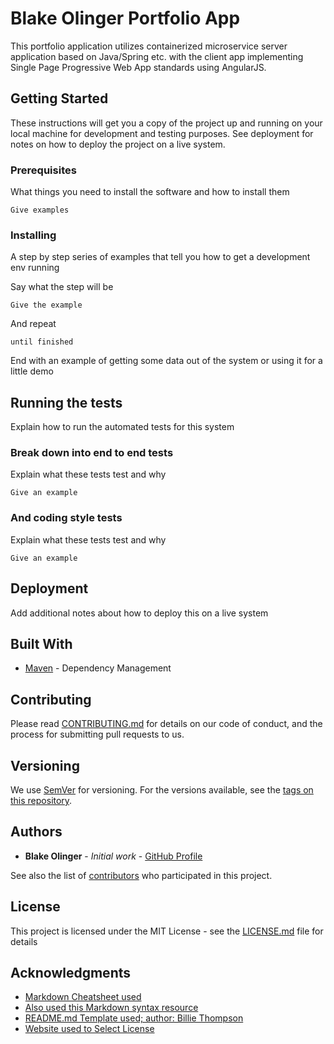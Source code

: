 # Blake Olinger Portfolio App

This portfolio application utilizes containerized microservice
server application based on Java/Spring etc. with the client app
implementing Single Page Progressive Web App standards using
AngularJS.

## Getting Started

These instructions will get you a copy of the project up and running on your local machine for development and testing purposes. See deployment for notes on how to deploy the project on a live system.

### Prerequisites

What things you need to install the software and how to install them

```
Give examples
```

### Installing

A step by step series of examples that tell you how to get a development env running

Say what the step will be

```
Give the example
```

And repeat

```
until finished
```

End with an example of getting some data out of the system or using it for a little demo

## Running the tests

Explain how to run the automated tests for this system

### Break down into end to end tests

Explain what these tests test and why

```
Give an example
```

### And coding style tests

Explain what these tests test and why

```
Give an example
```

## Deployment

Add additional notes about how to deploy this on a live system

## Built With

* [Maven](https://maven.apache.org/) - Dependency Management

## Contributing

Please read [CONTRIBUTING.md](https://gist.github.com/PurpleBooth/b24679402957c63ec426) for details on our code of conduct, and the process for submitting pull requests to us.

## Versioning

We use [SemVer](http://semver.org/) for versioning. For the versions available, see the [tags on this repository](https://github.com/your/project/tags). 

## Authors

* **Blake Olinger** - *Initial work* - [GitHub Profile](https://github.com/BlakeOlinger)

See also the list of [contributors](https://github.com/your/project/contributors) who participated in this project.

## License

This project is licensed under the MIT License - see the [LICENSE.md](LICENSE.md) file for details

## Acknowledgments

* [Markdown Cheatsheet used](https://github.com/adam-p/markdown-here/wiki/Markdown-Cheatsheet)
* [Also used this Markdown syntax resource](https://help.github.com/en/articles/basic-writing-and-formatting-syntax)
* [README.md Template used; author: Billie Thompson](https://gist.github.com/purplebooth/109311bb0361f32d87a2)
* [Website used to Select License](https://choosealicense.com/)